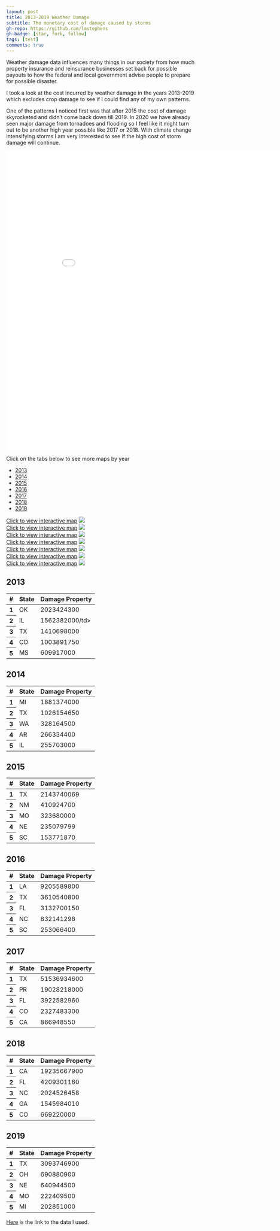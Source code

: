 ```yaml
---
layout: post
title: 2013-2019 Weather Damage
subtitle: The monetary cost of damage caused by storms
gh-repo: https://github.com/lmstephens
gh-badge: [star, fork, follow]
tags: [test]
comments: true
---
```


<p>Weather damage data influences many things in our society from how much property insurance and reinsurance businesses set back for possible payouts to how the federal and local government advise people to prepare for possible disaster.</p>

<p>I took a look at the cost incurred by weather damage in the years 2013-2019 which excludes crop damage to see if I could find any of my own patterns. </p>

<p>One of the patterns I noticed first was that after 2015 the cost of damage skyrocketed and didn’t come back down till 2019. In 2020 we have already seen major damage from tornadoes and flooding so I feel like it might turn out to be another high year possible like 2017 or 2018. With climate change intensifying storms I am very interested to see if the high cost of storm damage will continue.</p>

<div class="video-container">
<iframe width="900" height="800" frameborder="0" scrolling="no" src="//plot.ly/~Lmstephens/19.embed"></iframe>
</div>

<p>Click on the tabs below to see more maps by year</p>
<ul class="nav nav-tabs">
  <li><a href="#2013" data-toggle="tab">2013</a></li>
  <li><a href="#2014" data-toggle="tab">2014</a></li>
  <li><a href="#2015" data-toggle="tab">2015</a></li>
  <li><a href="#2016" data-toggle="tab">2016</a></li>
  <li><a href="#2017" data-toggle="tab">2017</a></li>
  <li><a href="#2018" data-toggle="tab">2018</a></li>
  <li><a href="#2019" data-toggle="tab">2019</a></li>
</ul>

<div class="tab-content" id="myTabContent">
	<div id="2013" class="tab-pane fade active in">
		<a href="https://plot.ly/~Lmstephens/21/" target="_blank">Click to view interactive map</a>
		<img src="../img/2013map-final.png">
	</div>
	<div id="2014" class="tab-pane fade">
		<a href="https://plot.ly/~Lmstephens/23/" target="_blank">Click to view interactive map</a>
		<img src="../img/2014map-final.png">
	</div>
	<div id="2015" class="tab-pane fade">
		<a href="https://plot.ly/~Lmstephens/25/" target="_blank">Click to view interactive map</a>
		<img src="../img/2015map-final.png">
	</div>
	<div id="2016" class="tab-pane fade">
		<a href="https://plot.ly/~Lmstephens/27/" target="_blank">Click to view interactive map</a>
		<img src="../img/2016map-final.png">
	</div>
	<div id="2017" class="tab-pane fade">
		<a href="https://plot.ly/~Lmstephens/29/" target="_blank">Click to view interactive map</a>
		<img src="../img/2017map-final.png">
	</div>
	<div id="2018" class="tab-pane fade">
		<a href="https://plot.ly/~Lmstephens/31/" target="_blank">Click to view interactive map</a>
		<img src="../img/2018map-final.png">
	</div>
	<div id="2019" class="tab-pane fade">
		<a href="https://plot.ly/~Lmstephens/33/" target="_blank">Click to view interactive map</a>
		<img src="../img/2019map-final.png">
	</div>
</div>


<div class="col-lg-12">
  <div class="col-lg-5">
    <h2>2013</h2>
    <table class="table">
      <thead class="thead-light">
        <tr>
          <th scope="col">#</th>
          <th scope="col">State</th>
          <th scope="col">Damage Property</th>
        </tr>
      </thead>
      <tbody>
        <tr>
          <th scope="row">1</th>
          <td>OK</td>
          <td>2023424300</td>
        </tr>
        <tr>
          <th scope="row">2</th>
          <td>IL</td>
          <td>1562382000/td>
        </tr>
        <tr>
          <th scope="row">3</th>
          <td>TX</td>
          <td>1410698000</td>
        </tr>
    	  <tr>
          <th scope="row">4</th>
          <td>CO</td>
          <td>1003891750</td>
        </tr>
    	  <tr>
          <th scope="row">5</th>
          <td>MS</td>
          <td>609917000</td>
        </tr>
      </tbody>
    </table>
  </div>

  <div class="col-lg-5">
    <h2>2014</h2>
    <table class="table">
      <thead class="thead-light">
        <tr>
          <th scope="col">#</th>
          <th scope="col">State</th>
          <th scope="col">Damage Property</th>
        </tr>
      </thead>
      <tbody>
        <tr>
          <th scope="row">1</th>
          <td>MI</td>
          <td>1881374000</td>
        </tr>
        <tr>
          <th scope="row">2</th>
          <td>TX</td>
          <td>1026154650</td>
        </tr>
        <tr>
          <th scope="row">3</th>
          <td>WA</td>
          <td>328164500</td>
        </tr>
        <tr>
          <th scope="row">4</th>
          <td>AR</td>
          <td>266334400</td>
        </tr>
        <tr>
          <th scope="row">5</th>
          <td>IL</td>
          <td>255703000</td>
        </tr>
      </tbody>
    </table>
  </div>
  	
  <div class="col-lg-5">
    <h2>2015</h2>
    <table class="table">
      <thead class="thead-light">
        <tr>
          <th scope="col">#</th>
          <th scope="col">State</th>
          <th scope="col">Damage Property</th>
        </tr>
      </thead>
      <tbody>
        <tr>
          <th scope="row">1</th>
          <td>TX</td>
          <td>2143740069</td>
        </tr>
        <tr>
          <th scope="row">2</th>
          <td>NM</td>
          <td>410924700</td>
        </tr>
        <tr>
          <th scope="row">3</th>
          <td>MO</td>
          <td>323680000</td>
        </tr>
        <tr>
          <th scope="row">4</th>
          <td>NE</td>
          <td>235079799</td>
        </tr>
        <tr>
          <th scope="row">5</th>
          <td>SC</td>
          <td>153771870</td>
        </tr>
      </tbody>
    </table>
  </div>

  <div class="col-lg-5">
    <h2>2016</h2>
    <table class="table">
      <thead class="thead-light">
        <tr>
          <th scope="col">#</th>
          <th scope="col">State</th>
          <th scope="col">Damage Property</th>
        </tr>
      </thead>
      <tbody>
        <tr>
          <th scope="row">1</th>
          <td>LA</td>
          <td>9205589800</td>
        </tr>
        <tr>
          <th scope="row">2</th>
          <td>TX</td>
          <td>3610540800</td>
        </tr>
        <tr>
          <th scope="row">3</th>
          <td>FL</td>
          <td>3132700150</td>
        </tr>
        <tr>
          <th scope="row">4</th>
          <td>NC</td>
          <td>832141298</td>
        </tr>
        <tr>
          <th scope="row">5</th>
          <td>SC</td>
          <td>253066400</td>
        </tr>
      </tbody>
    </table>
  </div>

  <div class="col-lg-5">
    <h2>2017</h2>
    <table class="table">
      <thead class="thead-light">
        <tr>
          <th scope="col">#</th>
          <th scope="col">State</th>
          <th scope="col">Damage Property</th>
        </tr>
      </thead>
      <tbody>
        <tr>
          <th scope="row">1</th>
          <td>TX</td>
          <td>51536934600</td>
        </tr>
        <tr>
          <th scope="row">2</th>
          <td>PR</td>
          <td>19028218000</td>
        </tr>
        <tr>
          <th scope="row">3</th>
          <td>FL</td>
          <td>3922582960</td>
        </tr>
        <tr>
          <th scope="row">4</th>
          <td>CO</td>
          <td>2327483300</td>
        </tr>
        <tr>
          <th scope="row">5</th>
          <td>CA</td>
          <td>866948550</td>
        </tr>
      </tbody>
    </table>
  </div>

  <div class="col-lg-5">
    <h2>2018</h2>
    <table class="table">
      <thead class="thead-light">
        <tr>
          <th scope="col">#</th>
          <th scope="col">State</th>
          <th scope="col">Damage Property</th>
        </tr>
      </thead>
      <tbody>
        <tr>
          <th scope="row">1</th>
          <td>CA</td>
          <td>19235667900</td>
        </tr>
        <tr>
          <th scope="row">2</th>
          <td>FL</td>
          <td>4209301160</td>
        </tr>
        <tr>
          <th scope="row">3</th>
          <td>NC</td>
          <td>2024526458</td>
        </tr>
        <tr>
          <th scope="row">4</th>
          <td>GA</td>
          <td>1545984010</td>
        </tr>
        <tr>
          <th scope="row">5</th>
          <td>CO</td>
          <td>669220000</td>
        </tr>
      </tbody>
    </table>
  </div>

  <div class="col-lg-5">
    <h2>2019</h2>
    <table class="table">
      <thead class="thead-light">
        <tr>
          <th scope="col">#</th>
          <th scope="col">State</th>
          <th scope="col">Damage Property</th>
        </tr>
      </thead>
      <tbody>
        <tr>
          <th scope="row">1</th>
          <td>TX</td>
          <td>3093746900</td>
        </tr>
        <tr>
          <th scope="row">2</th>
          <td>OH</td>
          <td>690880900</td>
        </tr>
        <tr>
          <th scope="row">3</th>
          <td>NE</td>
          <td>640944500</td>
        </tr>
        <tr>
          <th scope="row">4</th>
          <td>MO</td>
          <td>222409500</td>
        </tr>
        <tr>
          <th scope="row">5</th>
          <td>MI</td>
          <td>202851000</td>
        </tr>
      </tbody>
    </table>
  </div>
</div>
<div class="col-lg-12">
<a href="https://www1.ncdc.noaa.gov/pub/data/swdi/stormevents/csvfiles/">Here</a> is the link to the data I used.
</div>
